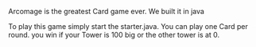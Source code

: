 Arcomage is the greatest Card game ever.
We built it in java


To play this game simply start the starter.java.
You can play one Card per round.
you win if your Tower is 100 big or the other tower is at 0.
